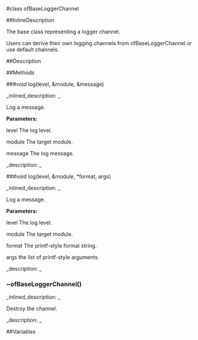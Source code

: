 #class ofBaseLoggerChannel


<!--
_visible: True_
_advanced: True_
_istemplated: False_
_extends: _
-->

##InlineDescription

The base class representing a logger channel.

Users can derive their own logging channels from ofBaseLoggerChannel or use
default channels.





##Description





##Methods



###void log(level, &module, &message)

<!--
_syntax: log(level, &module, &message)_
_name: log_
_returns: void_
_returns_description: _
_parameters: ofLogLevel level, const string &module, const string &message_
_access: public_
_version_started: 007_
_version_deprecated: _
_summary: _
_constant: False_
_static: False_
_visible: True_
_advanced: False_
-->

_inlined_description: _

Log a message.

**Parameters:**

level The log level.

module The target module.

message The log message.





_description: _







<!----------------------------------------------------------------------------->

###void log(level, &module, *format, args)

<!--
_syntax: log(level, &module, *format, args)_
_name: log_
_returns: void_
_returns_description: _
_parameters: ofLogLevel level, const string &module, const char *format, va_list args_
_access: public_
_version_started: 007_
_version_deprecated: _
_summary: _
_constant: False_
_static: False_
_visible: True_
_advanced: False_
-->

_inlined_description: _

Log a message.

**Parameters:**

level The log level.

module The target module.

format The printf-style format string.

args the list of printf-style arguments.





_description: _







<!----------------------------------------------------------------------------->

### ~ofBaseLoggerChannel()

<!--
_syntax: ~ofBaseLoggerChannel()_
_name: ~ofBaseLoggerChannel_
_returns: _
_returns_description: _
_parameters: _
_access: public_
_version_started: 007_
_version_deprecated: _
_summary: _
_constant: False_
_static: False_
_visible: True_
_advanced: False_
-->

_inlined_description: _

Destroy the channel.





_description: _







<!----------------------------------------------------------------------------->

##Variables



